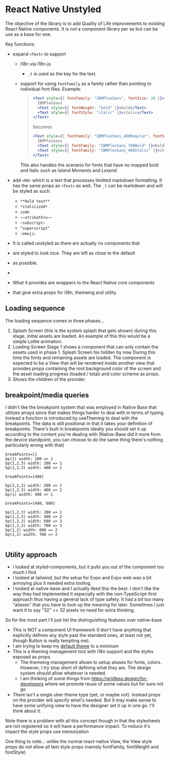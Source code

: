 # React Native Unstyled

The objective of the library is to add Quality of Life improvements to existing React Native components. It is _not_ a component library per se but can be use as a base for one.

Key functions:

- expand `<Text>` to support

  - i18n via i18n-js
    - `_t` is used as the key for the text.
  - support for using `fontFamily` as a family rather than pointing to individual font files. Example:

    > ```jsx
    > <Text style={{ fontFamily: "IBMPlexSans", fontSize: 30 }}>
    >   IBMPlexSans
    >   <Text style={{ fontWeight: "bold" }}>bold</Text>
    >   <Text style={{ fontStyle: "italic" }}>italic</Text>
    > </Text>
    > ```
    >
    > becomes
    >
    > ```jsx
    > <Text style={{ fontFamily: "IBMPlexSans_400Regular", fontSize: 30 }}>
    >   IBMPlexSans
    >   <Text style={{ fontFamily: "IBMPlexSans_700Bold" }}>bold</Text>
    >   <Text style={{ fontFamily: "IBMPlexSans_400Italic" }}>italic</Text>
    > </Text>
    > ```

    This also handles the scenario for fonts that have no mapped bold and italic such as _Island Moments_ and _Lexend_.

- add `<Md>` which is a text that processes limitted markdown formatting. It has the same props as `<Text>` as well. The `_t` can be markdown and will be styled as such.

  - `**bold text**`
  - `*italicized*`
  - `code`
  - `~~strikethru~~`
  - `~subscript~`
  - `^superscript^`
  - `:emoji:`

- It is called unstyled as there are actually no components that
- are styled to look nice. They are left as close to the default
- as possible.
-
- What it provides are wrappers to the React Native core components
- that give extra props for i18n, themeing and utility.

## Loading sequence

The loading sequence comes in three phases...

1. Splash Screen (this is the system splash that gets shown) during this stage, initial assets are loaded. An example of this this would be a simple Lottie animation.
2. Loading Screen Stage 1 shows a component that can only contain the assets used in phase 1. Splash Screen his hidden by now During this time the fonts and remaining assets are loaded. The component is expected to be a View that will be rendered inside another view that provides props containing the root background color of the screen and the asset loading progress (loaded / total) and color scheme as props.
3. Shows the children of the provider.

## breakpoint/media queries

I didn't like the breakpoint system that was employed in Native Base that utilizes arrays since that makes things harder to deal with in terms of typing.  Instead a function is introduced by useTheming to deal with the breakpoints.  The data is still positional in that it takes your definition of breakpoints.  There's built in breakpoints ideally you should set it up according to the 
content you're dealing with (Native-Base did it more from the device standpoint, you can choose to do the same thing there's nothing particularly wrong with that)

```tsx
breakPoints=[]
bp(1) width: 200 => 1
bp(1,2,3) width: 200 => 1
bp(1,2,3) width: 400 => 1

breakPoints=[400]

bp(1,2,3) width: 200 => 1
bp(1,2,3) width: 400 => 2
bp(1) width: 400 => 1

breakPoints=[400, 600]

bp(1,2,3) width: 200 => 1
bp(1,2,3) width: 400 => 2
bp(1,2,3) width: 600 => 3
bp(1,2,3) width: 700 => 3
bp(1,2) width: 600 => 2
bp(1,2) width: 700 => 2


```


## Utility approach

- I looked at styled-components, but it pulls you out of the component too much I find
- I looked at tailwind, but the setup for Expo and Expo web was a bit annoying plus it needed extra tooling.
- I looked at native-base and I actually liked this the best. I don't like the way they had implemented it especially with the non-TypeScript-first approach thus having a general lack of type safety. It had a bit too many "aliases" that you have to look up the meaning for later. Sometimes I just want it to say "32" == 32 pixels no need for extra thinking.

So for the most part I'll just list the distinguishing features over native-base

* This is NOT a component UI framework (I don't have anything that explicitly defines any style past the standard ones, at least not yet, though Button is really tempting me). 
* I am trying to keep my [default theme](https://docs.nativebase.io/default-theme) to a minimum
* This is a theming management tool with i18n support and the styles exposed as props.
    * The themeing management allows to setup aliases for fonts, colors.  However, I *try* stop short of defining what they are.  The design system should allow whatever is needed.
    * I am thinking of some things from https://gridless.design/for-developers where we promote reuse of some values but for sure not go 
* There isn't a single uber theme type (yet, or maybe not).  Instead props on the provider will specify what's needed.  But it may make sense to have some unifying view to have the designer set it up in one go.  I'll think about it.

Note there is a problem with all this concept though in that the stylesheets are not registered so it will have a performance impact.  To reduce it's impact the style props use memoization

One thing to note... unlike the normal react-native View, the View style props do not allow all text style props (namely fontFamily, fontWeight and fontStyle)